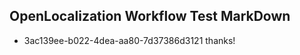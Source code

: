 ## OpenLocalization Workflow Test MarkDown
* 3ac139ee-b022-4dea-aa80-7d37386d3121 
thanks!<!--HONumber=Mar16_HO2-->

